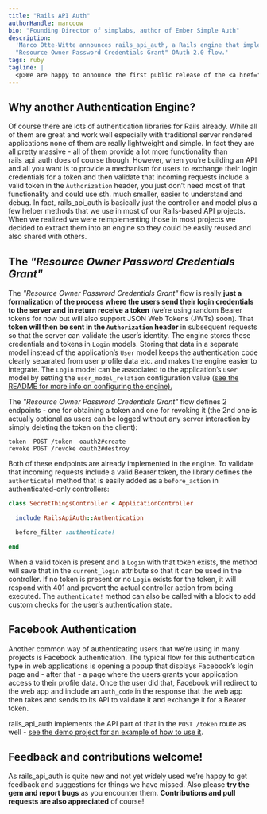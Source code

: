 ```yaml
---
title: "Rails API Auth"
authorHandle: marcoow
bio: "Founding Director of simplabs, author of Ember Simple Auth"
description:
  'Marco Otte-Witte announces rails_api_auth, a Rails engine that implements the
  "Resource Owner Password Credentials Grant" OAuth 2.0 flow.'
tags: ruby
tagline: |
  <p>We are happy to announce the first public release of the <a href="https://github.com/simplabs/rails_api_auth"><code>rails_api_auth</code> gem</a>. <code>rails_api_auth</code> is a <strong>lightweight Rails Engine that implements the <em>&quot;Resource Owner Password Credentials Grant&quot;</em> OAuth 2.0 flow</strong> as well as Facebook authentication and is <strong>built for usage in API projects</strong>. If you’re building a client side application with e.g. a browser MVC like <a href="http://emberjs.com">Ember.js</a> (where you might be using <a href="https://github.com/simplabs/ember-simple-auth">Ember Simple Auth</a> which works great with rails_api_auth of course), a mobile app or anything else that’s backed by a Rails-based API, rails_api_auth is for you.</p>
---
```


## Why another Authentication Engine?

Of course there are lots of authentication libraries for Rails already. While
all of them are great and work well especially with traditional server rendered
applications none of them are really lightweight and simple. In fact they are
all pretty massive - all of them provide a lot more functionality than
rails_api_auth does of course though. However, when you’re building an API and
all you want is to provide a mechanism for users to exchange their login
credentials for a token and then validate that incoming requests include a valid
token in the `Authorization` header, you just don’t need most of that
functionality and could use sth. much smaller, easier to understand and debug.
In fact, rails_api_auth is basically just the controller and model plus a few
helper methods that we use in most of our Rails-based API projects. When we
realized we were reimplementing those in most projects we decided to extract
them into an engine so they could be easily reused and also shared with others.

## The _"Resource Owner Password Credentials Grant"_

The _"Resource Owner Password Credentials Grant"_ flow is really **just a
formalization of the process where the users send their login credentials to the
server and in return receive a token** (we’re using random Bearer tokens for now
but will also support JSON Web Tokens (JWTs) soon). That **token will then be
sent in the `Authorization` header** in subsequent requests so that the server
can validate the user’s identity. The engine stores these credentials and tokens
in `Login` models. Storing that data in a separate model instead of the
application’s `User` model keeps the authentication code clearly separated from
user profile data etc. and makes the engine easier to integrate. The `Login`
model can be associated to the application’s `User` model by setting the
`user_model_relation` configuration value
([see the README for more info on configuring the engine).](https://github.com/simplabs/rails_api_auth#configuration)

The _"Resource Owner Password Credentials Grant"_ flow defines 2 endpoints - one
for obtaining a token and one for revoking it (the 2nd one is actually optional
as users can be logged without any server interaction by simply deleting the
token on the client):

```
token  POST /token  oauth2#create
revoke POST /revoke oauth2#destroy
```

Both of these endpoints are already implemented in the engine. To validate that
incoming requests include a valid Bearer token, the library defines the
`authenticate!` method that is easily added as a `before_action` in
authenticated-only controllers:

```ruby
class SecretThingsController < ApplicationController

  include RailsApiAuth::Authentication

  before_filter :authenticate!

end
```

When a valid token is present and a `Login` with that token exists, the method
will save that in the `current_login` attribute so that it can be used in the
controller. If no token is present or no `Login` exists for the token, it will
respond with 401 and prevent the actual controller action from being executed.
The `authenticate!` method can also be called with a block to add custom checks
for the user’s authentication state.

## Facebook Authentication

Another common way of authenticating users that we’re using in many projects is
Facebook authentication. The typical flow for this authentication type in web
applications is opening a popup that displays Facebook’s login page and - after
that - a page where the users grants your application access to their profile
data. Once the user did that, Facebook will redirect to the web app and include
an `auth_code` in the response that the web app then takes and sends to its API
to validate it and exchange it for a Bearer token.

rails_api_auth implements the API part of that in the `POST /token` route as
well -
[see the demo project for an example of how to use it](https://github.com/simplabs/rails_api_auth-demo#facebook-authentication).

## Feedback and contributions welcome!

As rails_api_auth is quite new and not yet widely used we’re happy to get
feedback and suggestions for things we have missed. Also please **try the gem
and report bugs** as you encounter them. **Contributions and pull requests are
also appreciated** of course!
